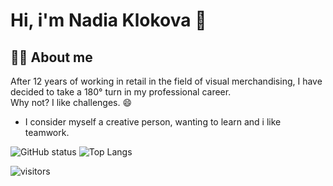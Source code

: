 # Hi, i'm Nadia Klokova :wave:

##  :woman_technologist: About me
After 12 years of working in retail in the field of visual merchandising, I have decided to take a 180° turn in my professional career.</br>
Why not? I like challenges. :smile:

- I consider myself a creative person, wanting to learn and i like teamwork.



![GitHub status](https://github-readme-stats.vercel.app/api?username=creativa-nk&show_icons=true&hide_border=true&&count_private=true&include_all_commits=true )
![Top Langs](https://github-readme-stats.vercel.app/api/top-langs/?username=creativa-nk&layout=compact)

![visitors](https://visitor-badge.glitch.me/badge?page_id=page.id)
